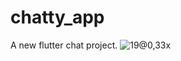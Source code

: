 # chatty_app

A new flutter chat project.
![19@0,33x](https://user-images.githubusercontent.com/26837230/127774492-3428d7dc-be8c-4630-9b6e-825d16a75ddb.png)

